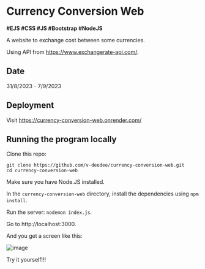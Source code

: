 # Currency Conversion Web

**#EJS
#CSS
#JS
#Bootstrap
#NodeJS**

A website to exchange cost between some currencies.

Using API from https://www.exchangerate-api.com/.


## Date
31/8/2023 - 7/9/2023

## Deployment
Visit https://currency-conversion-web.onrender.com/

## Running the program locally

Clone this repo:

```
git clone https://github.com/v-deedee/currency-conversion-web.git
cd currency-conversion-web
```

Make sure you have Node.JS installed.

In the `currency-conversion-web` directory, install the dependencies using `npm install`.

Run the server: `nodemon index.js`.

Go to http://localhost:3000.

And you get a screen like this:

![image](https://github.com/v-deedee/currency-conversion-web/assets/100273875/24fe58f1-7d21-4ff7-af42-240ec58fe4f6)

Try it yourself!!!
